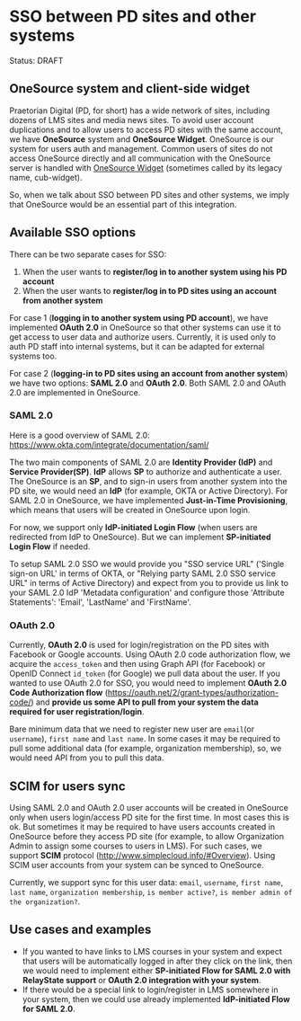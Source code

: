 # SSO between PD sites and other systems
Status: DRAFT

## OneSource system and client-side widget
Praetorian Digital (PD, for short) has a wide network of sites, including dozens
of LMS sites and media news sites. To avoid user account duplications and to allow users
to access PD sites with the same account, we have **OneSource** system and **OneSource
Widget**. OneSource is our system for users auth and management.
Common users of sites do not access OneSource directly and all communication
with the OneSource server is handled with [OneSource Widget](./#cub-widget)
(sometimes called by its legacy name, cub-widget).

So, when we talk about SSO between PD sites and other systems, we imply that
OneSource would be an essential part of this integration.

## Available SSO options
There can be two separate cases for SSO:
1) When the user wants to **register/log in to another system using his PD account**
2) When the user wants to **register/log in to PD sites using an account from another system**

For  case 1 (**logging in to another system using PD account**), we have implemented **OAuth 2.0** in OneSource so that other systems can use it to get access to user data and authorize users.  Currently, it is used only to auth PD staff into internal systems, but it can be adapted for external systems too.

For case 2 (**logging-in to PD sites using an account from another system**)
we have two options: **SAML 2.0** and **OAuth 2.0**.  Both SAML 2.0
and OAuth 2.0 are implemented in OneSource.


### SAML 2.0
Here is a good overview of SAML 2.0: https://www.okta.com/integrate/documentation/saml/

The two main components of SAML 2.0 are **Identity Provider (IdP)** and **Service Provider(SP)**.
**IdP** allows **SP** to authorize and authenticate a user. The OneSource is an **SP**, and to sign-in users from another system into the PD site, we would need an **IdP** (for example, OKTA or Active Directory).
For SAML 2.0 in OneSource, we have implemented **Just-in-Time Provisioning**, which means that users will be created in OneSource upon login.

For now, we support only **IdP-initiated Login Flow** (when users are redirected from IdP to OneSource).  But we can implement **SP-initiated Login Flow** if needed.

To setup SAML 2.0 SSO we would provide you "SSO service URL" ('Single sign-on URL' in terms of OKTA, or "Relying party SAML 2.0 SSO service URL" in terms of Active Directory) and expect from you to provide us link to your SAML 2.0 IdP 'Metadata configuration' and configure those 'Attribute Statements': 'Email', 'LastName' and 'FirstName'.


### OAuth 2.0
Currently, **OAuth 2.0** is used for login/registration on the PD sites with Facebook or Google accounts.
Using OAuth 2.0 code authorization flow, we acquire the `access_token` and then using Graph API (for Facebook) or OpenID Connect `id_token` (for Google) we pull data about the user.
If you wanted to use OAuth 2.0 for SSO, you would need to implement **OAuth 2.0 Code Authorization flow** (https://oauth.net/2/grant-types/authorization-code/) and **provide us some API to pull from your system the data required for user registration/login**.

Bare minimum data that we need to register new user are `email`(or `username`), `first name` and
`last name`. In some cases it may be required to pull some additional data (for
example, organization membership), so, we would need API from you to pull this
data.


## SCIM for users sync
Using SAML 2.0 and OAuth 2.0 user accounts will be created in OneSource only
when users login/access PD site for the first time. In most cases this is ok.
But sometimes it may be required to have users accounts created in OneSource
before they access PD site (for example, to allow Organization Admin to
assign some courses to users in LMS).
For such cases, we support **SCIM** protocol (http://www.simplecloud.info/#Overview).
Using SCIM user accounts from your system can be synced to OneSource.

Currently, we support sync for this user data: `email`, `username`, `first name`, `last name`, `organization membership`, `is member active?`, `is member admin of the organization?`.


## Use cases and examples
- If you wanted to have links to LMS courses in your system and expect that users will be automatically logged in after they click on the link, then we would need to implement either **SP-initiated Flow for SAML 2.0 with RelayState support** or **OAuth 2.0 integration with your system**.
- If there would be a special link to login/register in LMS somewhere in your system, then we could use already implemented **IdP-initiated Flow for SAML 2.0**.


